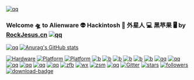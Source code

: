 [![qq](https://cdn.jsdelivr.net/gh/rockjesus/img/img/foot.gif)](https://rockjesus.cn)
### Welcome 🛸  to Alienware 👽  Hackintosh 🍎  外星人 💻  黑苹果  🖥  by [RockJesus.cn](https://rockjesus.cn) [![qq](https://img.shields.io/badge/Blog-RockJesus-silver.svg?logo=Blogger)](https://rockjesus.cn)  
[![qq](https://cdn.jsdelivr.net/gh/rockjesus/img/img/17r4.gif)](https://rockjesus.cn)
 [![Anurag's GitHub stats](https://github-readme-stats.vercel.app/api?username=RockJesus&count_private=true&include_all_commits=true&show_icons=true&theme=nightowl&bg_color=30,e96443,904e95&title_color=fff&text_color=fff)](https://rockjesus.cn)
 
[![Hardware](https://img.shields.io/badge/Hardware-Alienware-silver.svg?logo=Hackaday)](https://alienware.com) [![Platform](https://img.shields.io/badge/platform-MacOS10/12-red.svg?logo=apple)](https://developer.apple.com/macos) [![Platform](https://img.shields.io/badge/platform-Windows11-blue.svg?logo=windows)](https://www.microsoft.com/en-us/windows/) 
[![b](https://img.shields.io/badge/Bootloader-Opencore-silver.svg?logo=OpenCollective)](https://github.com/acidanthera/OpenCorePkg)
[![b](https://img.shields.io/badge/Bootloader-Clover-green.svg?logo=4chan)](https://github.com/CloverHackyColor/CloverBootloader)
[![b](https://img.shields.io/badge/Credits-Acidanthera-purple.svg?logo=Academia)](https://github.com/acidanthera)
[![b](https://img.shields.io/badge/Credits-TonymacX86-green.svg?logo=Tesla)](https://tonymacx86.com)
[![b](https://img.shields.io/badge/Credits-PCbeta-red.svg?logo=PyCharm)](https://bbs.pcbeta.com)
[![b](https://img.shields.io/badge/Credits-黑果小兵-yellow.svg?logo=Babel)](https://blog.daliansky.net/)
[![qq](https://img.shields.io/badge/外星人黑苹果-个人博客Blog-silver.svg?logo=Blogger)](https://rockjesus.cn)
[![qq](https://img.shields.io/badge/外星人黑苹果-QQ群-purple.svg?logo=TencentQQ)](https://user-images.githubusercontent.com/23656651/111026572-cc3ae400-8425-11eb-970a-917928bb55d8.png)
[![qq](https://img.shields.io/badge/外星人黑苹果-微信公众号-silver.svg?logo=WeChat)](http://r1o2otara.hd-bkt.clouddn.com/gzh.jpg)
[![qq](https://img.shields.io/badge/social-tiktok-blue.svg?logo=tiktok)](http://r1o2otara.hd-bkt.clouddn.com/dou.png)
[![qq](https://img.shields.io/badge/social-微信视频号-green.svg?logo=AirPlayVideo)](http://r1o2otara.hd-bkt.clouddn.com/sph.jpg)
[![qq](https://img.shields.io/badge/social-电影公众号-red.svg?logo=Aparat)](http://r1o2otara.hd-bkt.clouddn.com/dy.jpg)
 [![zfb](https://img.shields.io/badge/打赏-支付宝-blue.svg?logo=alipay)](https://gitee.com/rockjesus/rockjesus/raw/master/img/zfb.png)
 [![wx](https://img.shields.io/badge/打赏-微信-green.svg?logo=wechat)](https://gitee.com/rockjesus/rockjesus/raw/master/img/wx.png)
 [![zsm](https://img.shields.io/badge/打赏-赞赏码-yellow.svg?logo=wechat)](https://gitee.com/rockjesus/rockjesus/raw/master/img/zsm.png)
 [![qq](https://img.shields.io/badge/黑苹果-远程安装-purple.svg?logo=Atom)](http://r1o2otara.hd-bkt.clouddn.com/az.jpg)
 [![Gitter](https://img.shields.io/badge/Chatroom-Gitter-9cf.svg?logo=gitter)](https://gitter.im/Alienware-hackintosh/community)
[![stars](https://img.shields.io/github/stars/rockjesus.svg?logo=ApacheSpark)](https://github.com/RockJesus)
[![followers](https://img.shields.io/github/followers/RockJesus.svg?logo=SouthwestAirlines&color=purple)](https://github.com/RockJesus)
 [![download-badge](https://img.shields.io/github/downloads/RockJesus/Alienware-Opencore-Theme/total.svg?logo=DocuSign "Download status")](https://github.com/RockJesus/Alienware-Hackintosh "Download status")
